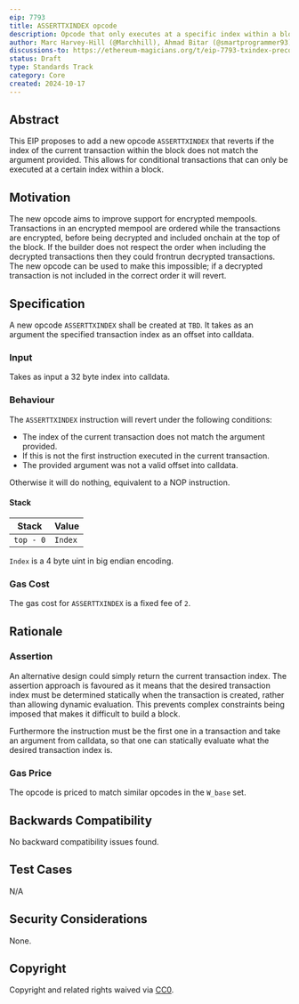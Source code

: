 ```yaml
---
eip: 7793
title: ASSERTTXINDEX opcode
description: Opcode that only executes at a specific index within a block
author: Marc Harvey-Hill (@Marchhill), Ahmad Bitar (@smartprogrammer93)
discussions-to: https://ethereum-magicians.org/t/eip-7793-txindex-precompile/21513
status: Draft
type: Standards Track
category: Core
created: 2024-10-17
---
```


## Abstract

This EIP proposes to add a new opcode `ASSERTTXINDEX` that reverts if the index of the current transaction within the block does not match the argument provided. This allows for conditional transactions that can only be executed at a certain index within a block.

## Motivation

The new opcode aims to improve support for encrypted mempools. Transactions in an encrypted mempool are ordered while the transactions are encrypted, before being decrypted and included onchain at the top of the block. If the builder does not respect the order when including the decrypted transactions then they could frontrun decrypted transactions. The new opcode can be used to make this impossible; if a decrypted transaction is not included in the correct order it will revert.

## Specification

A new opcode `ASSERTTXINDEX` shall be created at `TBD`. It takes as an argument the specified transaction index as an offset into calldata.

### Input

Takes as input a 32 byte index into calldata.

### Behaviour

The `ASSERTTXINDEX` instruction will revert under the following conditions:

- The index of the current transaction does not match the argument provided.
- If this is not the first instruction executed in the current transaction.
- The provided argument was not a valid offset into calldata.

Otherwise it will do nothing, equivalent to a NOP instruction.

#### Stack

| Stack      | Value    |
| ---------- | -------- |
| `top - 0`  | `Index`  |

`Index` is a 4 byte uint in big endian encoding. 

### Gas Cost

The gas cost for `ASSERTTXINDEX` is a fixed fee of `2`.

## Rationale

### Assertion

An alternative design could simply return the current transaction index. The assertion approach is favoured as it means that the desired transaction index must be determined statically when the transaction is created, rather than allowing dynamic evaluation. This prevents complex constraints being imposed that makes it difficult to build a block.

Furthermore the instruction must be the first one in a transaction and take an argument from calldata, so that one can statically evaluate what the desired transaction index is.

### Gas Price

The opcode is priced to match similar opcodes in the `W_base` set.

## Backwards Compatibility

No backward compatibility issues found.

## Test Cases

N/A

## Security Considerations

None.

## Copyright

Copyright and related rights waived via [CC0](../LICENSE.md).
